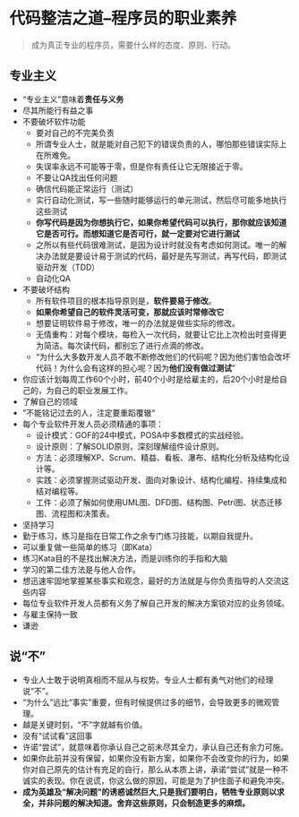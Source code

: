 # 代码整洁之道–程序员的职业素养

> 成为真正专业的程序员，需要什么样的态度、原则、行动。

## 专业主义

- “专业主义”意味着**责任与义务**
- 尽其所能行有益之事
- 不要破坏软件功能
  - 要对自己的不完美负责
  - 所谓专业人士，就是能对自己犯下的错误负责的人，哪怕那些错误实际上在所难免。
  - 失误率永远不可能等于零，但是你有责任让它无限接近于零。
  - 不要让QA找出任何问题
  - 确信代码能正常运行（测试）
  - 实行自动化测试，写一些随时能够运行的单元测试，然后尽可能多地执行这些测试
  - **你写代码是因为你想执行它，如果你希望代码可以执行，那你就应该知道它是否可行。而想知道它是否可行，就一定要对它进行测试**
  - 之所以有些代码很难测试，是因为设计时就没有考虑如何测试。唯一的解决办法就是要设计易于测试的代码，最好是先写测试，再写代码，即测试驱动开发（TDD）
  - 自动化QA
- 不要破坏结构
  - 所有软件项目的根本指导原则是，**软件要易于修改**。
  - **如果你希望自己的软件灵活可变，那就应该时常修改它**
  - 想要证明软件易于修改，唯一的办法就是做些实际的修改。
  - 无情重构：对每个模块，每检入一次代码，就要让它比上次检出时变得更为简洁。每次读代码，都别忘了进行点滴的修改。
  - “为什么大多数开发人员不敢不断修改他们的代码呢？因为他们害怕会改坏代码！为什么会有这样的担心呢？因为**他们没有做过测试**”
- 你应该计划每周工作60个小时，前40个小时是给雇主的，后20个小时是给自己的，为自己的职业发展工作。
- 了解自己的领域
- ”不能铭记过去的人，注定要重蹈覆辙“
- 每个专业软件开发人员必须精通的事项：
  - 设计模式：GOF的24中模式，POSA中多数模式的实战经验。
  - 设计原则：了解SOLID原则，深刻理解组件设计原则。
  - 方法：必须理解XP、Scrum、精益、看板、瀑布、结构化分析及结构化设计等。
  - 实践：必须掌握测试驱动开发、面向对象设计、结构化编程、持续集成和结对编程等。
  - 工件：必须了解如何使用UML图、DFD图、结构图、Petri图、状态迁移图、流程图和决策表。
- 坚持学习
- 勤于练习，练习是指在日常工作之余专门练习技能，以期自我提升。
- 可以重复做一些简单的练习（即Kata）
- 练习Kata目的不是找出解决方法，而是训练你的手指和大脑
- 学习的第二佳方法是与他人合作。
- 想迅速牢固地掌握某些事实和观念，最好的方法就是与你负责指导的人交流这些内容
- 每位专业软件开发人员都有义务了解自己开发的解决方案锁对应的业务领域。
- 与雇主保持一致
- 谦逊

## 说“不”

- 专业人士敢于说明真相而不屈从与权势。专业人士都有勇气对他们的经理说“不”。
- “为什么”远比“事实”重要，但有时候提供过多的细节，会导致更多的微观管理。
- 越是关键时刻，“不”字就越有价值。
- 没有“试试看”这回事
- 许诺“尝试”，就意味着你承认自己之前未尽其全力，承认自己还有余力可施。
- 如果你此前并没有保留，如果你没有新方案，如果你不会改变你的行为，如果你对自己原先的估计有充足的自行，那么从本质上讲，承诺“尝试”就是一种不诚实的表现。你在说谎，你这么做的原因，可能是为了护住面子和避免冲突。
- **成为英雄及“解决问题”的诱惑诚然巨大,只是我们要明白，牺牲专业原则以求全，并非问题的解决知道。舍弃这些原则，只会制造更多的麻烦。**

